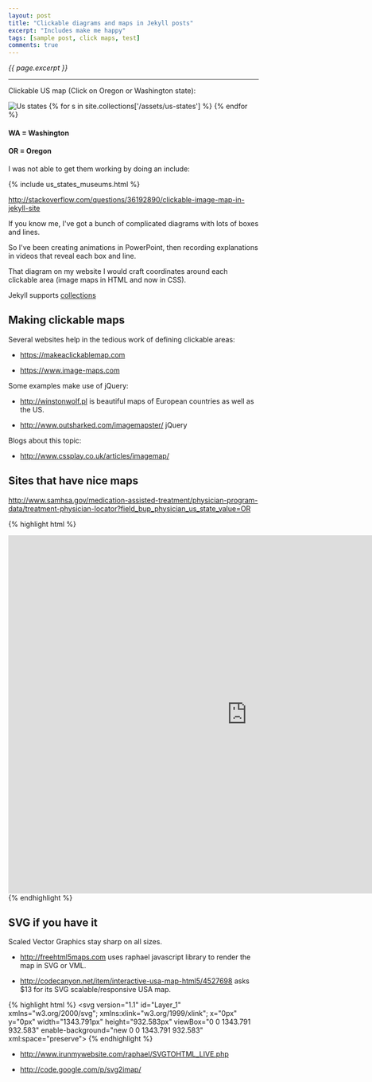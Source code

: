 ```yaml
---
layout: post
title: "Clickable diagrams and maps in Jekyll posts"
excerpt: "Includes make me happy"
tags: [sample post, click maps, test]
comments: true
---
```

<i>{{ page.excerpt }}</i>
<hr />

Clickable US map (Click on Oregon or Washington state):

<img src="https://cloud.githubusercontent.com/assets/300046/14015545/77b35900-f17f-11e5-83b7-f931da813eb2.gif" alt="Us states" usemap="#us-states" />
<map name="us-states">
{% for s in site.collections['/assets/us-states'] %}
    <area shape="poly" coords="{{ s.coord }}" 
          href="{{ s.href }}" 
          alt="{{ s.alt }}" title="{{ s.title }}" >
{% endfor %}
</map>
<!-- Thanks to David Jacquel for http://stackoverflow.com/questions/36192890/clickable-image-map-in-jekyll-site -->

<a name="WA"></a>

#### WA = Washington

<a name="OR"></a>

#### OR = Oregon

I was not able to get them working by doing an include:


   &#123;% include us_states_museums.html %}


http://stackoverflow.com/questions/36192890/clickable-image-map-in-jekyll-site


If you know me, I've got a bunch of complicated diagrams with lots of boxes and lines.

So I've been creating animations in PowerPoint, then recording explanations in videos 
that reveal each box and line.

That diagram on my website I would craft coordinates around each clickable area
(image maps in HTML and now in CSS).

Jekyll supports 
<a target="_blank" href="https://jekyllrb.com/docs/collections/">collections</a>


## Making clickable maps
Several websites help in the tedious work of defining clickable areas:

   * https://makeaclickablemap.com

   * https://www.image-maps.com

Some examples make use of jQuery:

   * http://winstonwolf.pl
     is beautiful maps of European countries as well as the US.

   * http://www.outsharked.com/imagemapster/
     jQuery

Blogs about this topic:

   * http://www.cssplay.co.uk/articles/imagemap/

## Sites that have nice maps

http://www.samhsa.gov/medication-assisted-treatment/physician-program-data/treatment-physician-locator?field_bup_physician_us_state_value=OR

{% highlight html %}
<iframe src="https://www.makeaclickablemap.com/map.php?dd079c4716f558afc7fca114027f699f7c2c005f" frameborder="0" scrolling="no" height="720" width="960"></iframe>
{% endhighlight %}


## SVG if you have it

Scaled Vector Graphics stay sharp on all sizes.

* http://freehtml5maps.com
uses raphael javascript library to render the map in SVG or VML.

* http://codecanyon.net/item/interactive-usa-map-html5/4527698
asks $13 for its SVG scalable/responsive USA map.

{% highlight html %}
<svg version="1.1" id="Layer_1" xmlns="w3.org/2000/svg"; xmlns:xlink="w3.org/1999/xlink"; x="0px" y="0px" width="1343.791px" height="932.583px" viewBox="0 0 1343.791 932.583" enable-background="new 0 0 1343.791 932.583" xml:space="preserve"> <g id="Panama"> <path fill="#FDF9D1" stroke="#918E8F" d="..."/> </g> </svg> 
{% endhighlight %}

* http://www.irunmywebsite.com/raphael/SVGTOHTML_LIVE.php

* http://code.google.com/p/svg2imap/

